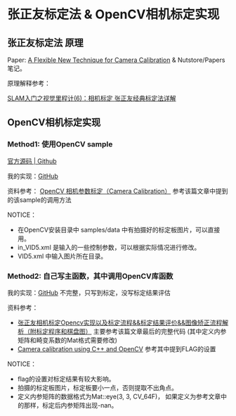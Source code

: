 # 张正友标定法 & OpenCV相机标定实现

## 张正友标定法 原理

Paper: [A Flexible New Technique
for Camera Calibration](https://ieeexplore.ieee.org/stamp/stamp.jsp?arnumber=888718&tag=1) & Nutstore/Papers 笔记。

原理解释参考：

[SLAM入门之视觉里程计(6)：相机标定 张正友经典标定法详解
](https://www.cnblogs.com/wangguchangqing/p/8335131.html)

## OpenCV相机标定实现

### Method1: 使用OpenCV sample
[官方源码 | Github](https://github.com/opencv/opencv/blob/master/samples/cpp/tutorial_code/calib3d/camera_calibration/camera_calibration.cpp)

我的实现：[GitHub](https://github.com/Mingrui-Yu/slambook2/tree/master/MingruiSLAM/ch5/camera_calibration)

资料参考： [OpenCV 相机参数标定（Camera Calibration）](https://www.jianshu.com/p/967a35dbb56a) 参考该篇文章中提到的该sample的调用方法

NOTICE：
* 在OpenCV安装目录中 samples/data 中有拍摄好的标定板图片，可以直接用。
* in_VID5.xml 是输入的一些控制参数，可以根据实际情况进行修改。
* VID5.xml 中输入图片所在目录。

### Method2: 自己写主函数，其中调用OpenCV库函数
我的实现：[GitHub](https://github.com/Mingrui-Yu/slambook2/tree/master/MingruiSLAM/ch5/cameraCalibration) 不完整，只写到标定，没写标定结果评估

资料参考：
* [张正友相机标定Opencv实现以及标定流程&&标定结果评价&&图像矫正流程解析（附标定程序和棋盘图）](https://blog.csdn.net/dcrmg/article/details/52939318) 主要参考该篇文章最后的完整代码 (其中定义内参矩阵和畸变系数的Mat格式需要修改)
* [Camera calibration using C++ and OpenCV](https://sourishghosh.com/2016/camera-calibration-cpp-opencv/) 参考其中提到FLAG的设置

NOTICE：
* flag的设置对标定结果有较大影响。
* 拍摄的标定板图片，标定板要小一点，否则提取不出角点。
* 定义内参矩阵的数据格式为Mat::eye(3, 3, CV_64F)， 如果定义为参考文章中的那样，标定后内参矩阵出现-nan。